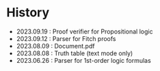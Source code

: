 # History

* 2023.09.19 : Proof verifier for Propositional logic
* 2023.09.12 : Parser for Fitch proofs
* 2023.08.09 : Document.pdf
* 2023.08.08 : Truth table (text mode only)
* 2023.06.26 : Parser for 1st-order logic formulas